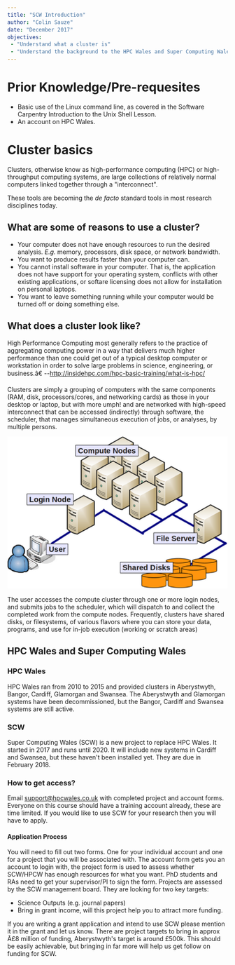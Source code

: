 ```yaml
---
title: "SCW Introduction"
author: "Colin Sauze"
date: "December 2017"
objectives: 
 - "Understand what a cluster is"
 - "Understand the background to the HPC Wales and Super Computing Wales projects"
---
```



# Prior Knowledge/Pre-requesites 

* Basic use of the Linux command line, as covered in the Software Carpentry Introduction to the Unix Shell Lesson.
* An account on HPC Wales.

# Cluster basics

Clusters, otherwise know as high-performance computing (HPC) or high-throughput computing systems, are large collections of relatively normal computers linked together through a "interconnect". 

These tools are becoming the <em>de facto</em> standard tools in most research disciplines today.

## What are some of reasons to use a cluster?

* Your computer does not have enough resources to run the desired analysis. *E.g.* memory, processors, disk space, or network bandwidth.
* You want to produce results faster than your computer can.
* You cannot install software in your computer. That is, the application does not have support for your operating system, conflicts with other existing applications, or softare licensing does not allow for installation on personal laptops.
* You want to leave something running while your computer would be turned off or doing something else.


## What does a cluster look like?

High Performance Computing most generally refers to the practice of aggregating computing power in a way that delivers much higher performance than one could get out of a typical desktop computer or workstation in order to solve large problems in science, engineering, or business.â€ --http://insidehpc.com/hpc-basic-training/what-is-hpc/

Clusters are simply a grouping of computers with the same components (RAM, disk, processors/cores, and networking cards) as those in your desktop or laptop, but with more umph! and are networked with high-speed interconnect that can be accessed (indirectly) through software, the scheduler, that manages simultaneous execution of jobs, or analyses, by multiple persons. 

![Overview of a compute cluster](../fig/cluster-generic.png)

The user accesses the compute cluster through one or more login nodes, and submits jobs to the scheduler, which will dispatch to and collect the completed work from the compute nodes. Frequently, clusters have shared disks, or filesystems, of various flavors where you can store your data, programs, and use for in-job execution (working or scratch areas)

## HPC Wales and Super Computing Wales

### HPC Wales

HPC Wales ran from 2010 to 2015 and provided clusters in Aberystwyth, Bangor, Cardiff, Glamorgan and Swansea. The Aberystwyth and Glamorgan systems have been decommissioned, but the Bangor, Cardiff and Swansea systems are still active.  

### SCW

Super Computing Wales (SCW) is a new project to replace HPC Wales. It started in 2017 and runs until 2020. It will include new systems in Cardiff and Swansea, but these haven't been installed yet. They are due in February 2018.


### How to get access?

Email support@hpcwales.co.uk with completed project and account forms. 
Everyone on this course should have a training account already, these are time limited. If you would like to use SCW for your research then you will have to apply.

#### Application Process

You will need to fill out two forms. One for your individual account and one for a project that you will be associated with. The account form gets you an account to login with, the project form is used to assess whether SCW/HPCW has enough resources for what you want. PhD students and RAs need to get your supervisor/PI to sign the form. Projects are assessed by the SCW management board. They are looking for two key targets:

  * Science Outputs (e.g. journal papers)
  * Bring in grant income, will this project help you to attract more funding.

If you are writing a grant application and intend to use SCW please mention it in the grant and let us know. There are project targets to bring in approx Â£8 million of funding, Aberystwyth's target is around £500k. This should be easily achievable, but bringing in far more will help us get follow on funding for SCW. 

